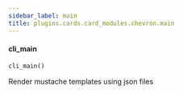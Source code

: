```yaml
---
sidebar_label: main
title: plugins.cards.card_modules.chevron.main
---
```


#### cli\_main

```python
cli_main()
```

Render mustache templates using json files

